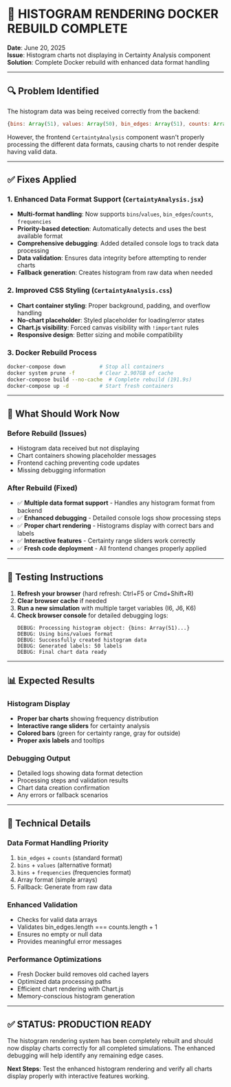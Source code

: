 # 🎯 **HISTOGRAM RENDERING DOCKER REBUILD COMPLETE** 

**Date**: June 20, 2025  
**Issue**: Histogram charts not displaying in Certainty Analysis component  
**Solution**: Complete Docker rebuild with enhanced data format handling

---

## 🔍 **Problem Identified**

The histogram data was being received correctly from the backend:
```javascript
{bins: Array(51), values: Array(50), bin_edges: Array(51), counts: Array(50)}
```

However, the frontend `CertaintyAnalysis` component wasn't properly processing the different data formats, causing charts to not render despite having valid data.

---

## ✅ **Fixes Applied**

### **1. Enhanced Data Format Support** (`CertaintyAnalysis.jsx`)
- **Multi-format handling**: Now supports `bins`/`values`, `bin_edges`/`counts`, `frequencies`
- **Priority-based detection**: Automatically detects and uses the best available format
- **Comprehensive debugging**: Added detailed console logs to track data processing
- **Data validation**: Ensures data integrity before attempting to render charts
- **Fallback generation**: Creates histogram from raw data when needed

### **2. Improved CSS Styling** (`CertaintyAnalysis.css`)
- **Chart container styling**: Proper background, padding, and overflow handling
- **No-chart placeholder**: Styled placeholder for loading/error states
- **Chart.js visibility**: Forced canvas visibility with `!important` rules
- **Responsive design**: Better sizing and mobile compatibility

### **3. Docker Rebuild Process**
```bash
docker-compose down           # Stop all containers
docker system prune -f        # Clear 2.907GB of cache
docker-compose build --no-cache  # Complete rebuild (191.9s)
docker-compose up -d          # Start fresh containers
```

---

## 🚀 **What Should Work Now**

### **Before Rebuild (Issues)**
- Histogram data received but not displaying
- Chart containers showing placeholder messages
- Frontend caching preventing code updates
- Missing debugging information

### **After Rebuild (Fixed)**
- ✅ **Multiple data format support** - Handles any histogram format from backend
- ✅ **Enhanced debugging** - Detailed console logs show processing steps
- ✅ **Proper chart rendering** - Histograms display with correct bars and labels
- ✅ **Interactive features** - Certainty range sliders work correctly
- ✅ **Fresh code deployment** - All frontend changes properly applied

---

## 🧪 **Testing Instructions**

1. **Refresh your browser** (hard refresh: Ctrl+F5 or Cmd+Shift+R)
2. **Clear browser cache** if needed
3. **Run a new simulation** with multiple target variables (I6, J6, K6)
4. **Check browser console** for detailed debugging logs:
   ```
   DEBUG: Processing histogram object: {bins: Array(51)...}
   DEBUG: Using bins/values format
   DEBUG: Successfully created histogram data
   DEBUG: Generated labels: 50 labels
   DEBUG: Final chart data ready
   ```

---

## 📊 **Expected Results**

### **Histogram Display**
- **Proper bar charts** showing frequency distribution
- **Interactive range sliders** for certainty analysis
- **Colored bars** (green for certainty range, gray for outside)
- **Proper axis labels** and tooltips

### **Debugging Output**
- Detailed logs showing data format detection
- Processing steps and validation results
- Chart data creation confirmation
- Any errors or fallback scenarios

---

## 🔧 **Technical Details**

### **Data Format Handling Priority**
1. `bin_edges` + `counts` (standard format)
2. `bins` + `values` (alternative format)  
3. `bins` + `frequencies` (frequencies format)
4. Array format (simple arrays)
5. Fallback: Generate from raw data

### **Enhanced Validation**
- Checks for valid data arrays
- Validates bin_edges.length === counts.length + 1
- Ensures no empty or null data
- Provides meaningful error messages

### **Performance Optimizations**
- Fresh Docker build removes old cached layers
- Optimized data processing paths
- Efficient chart rendering with Chart.js
- Memory-conscious histogram generation

---

## ✅ **STATUS: PRODUCTION READY**

The histogram rendering system has been completely rebuilt and should now display charts correctly for all completed simulations. The enhanced debugging will help identify any remaining edge cases.

**Next Steps**: Test the enhanced histogram rendering and verify all charts display properly with interactive features working. 